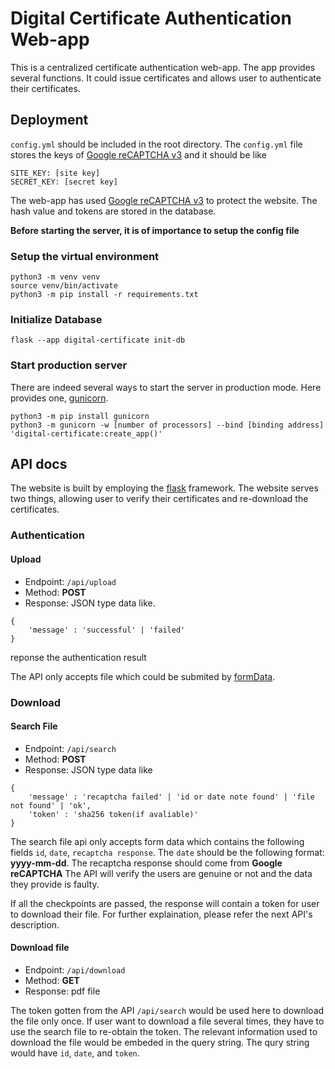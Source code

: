 # Digital Certificate Authentication Web-app

This is a centralized certificate authentication web-app. The app provides several functions. It could issue certificates and allows user to authenticate their certificates.

## Deployment

`config.yml` should be included in the root directory. The `config.yml` file stores the keys of [Google reCAPTCHA v3](https://developers.google.com/recaptcha/docs/v3) and it should be like
```
SITE_KEY: [site key]
SECRET_KEY: [secret key]
```
The web-app has used [Google reCAPTCHA v3](https://developers.google.com/recaptcha/docs/v3) to protect the website. The hash value and tokens are stored in the database.

**Before starting the server, it is of importance to setup the config file**


### Setup the virtual environment

```shell=
python3 -m venv venv
source venv/bin/activate
python3 -m pip install -r requirements.txt
```

### Initialize Database

```shell=
flask --app digital-certificate init-db
```

### Start production server

There are indeed several ways to start the server in production mode. Here provides one, [gunicorn](https://gunicorn.org/).

```shell=
python3 -m pip install gunicorn
python3 -m gunicorn -w [number of processors] --bind [binding address] 'digital-certificate:create_app()'
```

## API docs

The website is built by employing the [flask](https://flask.palletsprojects.com/en/2.3.x/) framework. The website serves two things, allowing user to verify their certificates and re-download the certificates. 

### Authentication

#### Upload

* Endpoint: `/api/upload`
* Method: **POST**
* Response: JSON type data like.
```json!
{
    'message' : 'successful' | 'failed'
}
```
reponse the authentication result

The API only accepts file which could be submited by [formData](https://developer.mozilla.org/en-US/docs/Web/API/FormData).

### Download

#### Search File

* Endpoint: `/api/search`
* Method: **POST**
* Response: JSON type data like
```json!
{
    'message' : 'recaptcha failed' | 'id or date note found' | 'file not found' | 'ok',
    'token' : 'sha256 token(if avaliable)'
}
```
The search file api only accepts form data which contains the following fields
`id`, `date`, `recaptcha response`. The `date` should be the following format: **yyyy-mm-dd**. The recaptcha response should come from **Google reCAPTCHA** The API will verify the users are genuine or not and the data they provide is faulty.

If all the checkpoints are passed, the response will contain a token for user to download their file. For further explaination, please refer the next API's description.

#### Download file

* Endpoint: `/api/download`
* Method: **GET**
* Response: pdf file

The token gotten from the API `/api/search` would be used here to download the file only once. If user want to download a file several times, they have to use the search file to re-obtain the token. The relevant information used to download the file would be embeded in the query string. The qury string would have `id`, `date`, and `token`.
